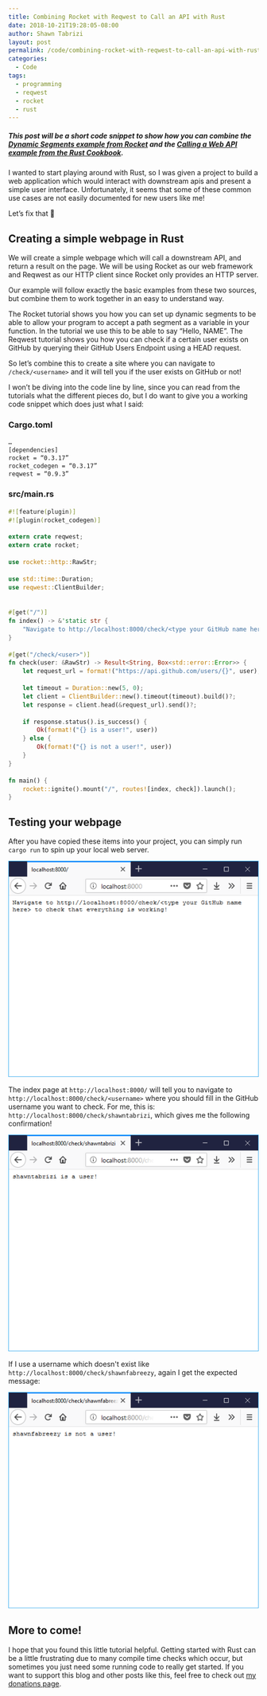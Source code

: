 ```yaml
---
title: Combining Rocket with Reqwest to Call an API with Rust
date: 2018-10-21T19:28:05-08:00
author: Shawn Tabrizi
layout: post
permalink: /code/combining-rocket-with-reqwest-to-call-an-api-with-rust/
categories:
  - Code
tags:
  - programming
  - reqwest
  - rocket
  - rust
---
```

##### This post will be a short code snippet to show how you can combine the [*Dynamic Segments* example from Rocket](https://rocket.rs/guide/requests/#dynamic-segments) and the [*Calling a Web API* example from the Rust Cookbook](https://rust-lang-nursery.github.io/rust-cookbook/web/clients/apis.html).

I wanted to start playing around with Rust, so I was given a project to build a web application which would interact with downstream apis and present a simple user interface. Unfortunately, it seems that some of these common use cases are not easily documented for new users like me!

Let’s fix that 🙂

## Creating a simple webpage in Rust

We will create a simple webpage which will call a downstream API, and return a result on the page. We will be using Rocket as our web framework and Reqwest as our HTTP client since Rocket only provides an HTTP server.

Our example will follow exactly the basic examples from these two sources, but combine them to work together in an easy to understand way.

The Rocket tutorial shows you how you can set up dynamic segments to be able to allow your program to accept a path segment as a variable in your function. In the tutorial we use this to be able to say “Hello, NAME”. The Reqwest tutorial shows you how you can check if a certain user exists on GitHub by querying their GitHub Users Endpoint using a HEAD request.

So let’s combine this to create a site where you can navigate to `/check/<username>` and it will tell you if the user exists on GitHub or not!

I won’t be diving into the code line by line, since you can read from the tutorials what the different pieces do, but I do want to give you a working code snippet which does just what I said:

### Cargo.toml
```
…
[dependencies]
rocket = “0.3.17”
rocket_codegen = “0.3.17”
reqwest = “0.9.3”
```

### src/main.rs
```rust
#![feature(plugin)]
#![plugin(rocket_codegen)]

extern crate reqwest;
extern crate rocket;

use rocket::http::RawStr;

use std::time::Duration;
use reqwest::ClientBuilder;


#[get("/")]
fn index() -> &'static str {
    "Navigate to http://localhost:8000/check/<type your GitHub name here> to check that everything is working!"
}

#[get("/check/<user>")]
fn check(user: &RawStr) -> Result<String, Box<std::error::Error>> {
    let request_url = format!("https://api.github.com/users/{}", user);
    
    let timeout = Duration::new(5, 0);
    let client = ClientBuilder::new().timeout(timeout).build()?;
    let response = client.head(&request_url).send()?;

    if response.status().is_success() {
        Ok(format!("{} is a user!", user))
    } else {
        Ok(format!("{} is not a user!", user))
    }
}

fn main() {
    rocket::ignite().mount("/", routes![index, check]).launch();
}
```

## Testing your webpage

After you have copied these items into your project, you can simply run `cargo run` to spin up your local web server.

![](/assets/images/img_5bcd419da1b02.png)

The index page at `http://localhost:8000/` will tell you to navigate to `http://localhost:8000/check/<username>` where you should fill in the GitHub username you want to check. For me, this is: `http://localhost:8000/check/shawntabrizi`, which gives me the following confirmation!

![](/assets/images/img_5bcd41b64c8db.png)

If I use a username which doesn't exist like `http://localhost:8000/check/shawnfabreezy`, again I get the expected message:

![](/assets/images/img_5bcd41cdc9c8e.png)

## More to come!

I hope that you found this little tutorial helpful. Getting started with Rust can be a little frustrating due to many compile time checks which occur, but sometimes you just need some running code to really get started. If you want to support this blog and other posts like this, feel free to check out [my donations page](./donate/).

